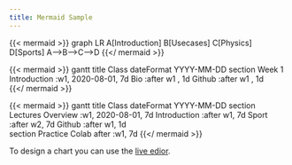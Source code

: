 ```yaml
---
title: Mermaid Sample
---
```


{{< mermaid >}}
graph LR
A[Introduction]
B[Usecases]
C[Physics]
D[Sports]
A-->B-->C-->D
{{</ mermaid >}}

{{< mermaid >}}
gantt
    title Class
    dateFormat  YYYY-MM-DD
    section Week 1
    Introduction     :w1, 2020-08-01, 7d
    Bio              :after w1  , 1d
    Github           :after w1  , 1d	
{{</ mermaid >}}

{{< mermaid >}}
gantt
    title Class
    dateFormat  YYYY-MM-DD
    section Lectures
    Overview         :w1, 2020-08-01, 7d
    Introduction     :after w1, 7d
    Sport            :after w2, 7d
    Github           :after w1, 1d	
    section Practice
    Colab            after :w1, 7d
{{</ mermaid >}}

To design a chart you can use the [live edior](https://mermaid-js.github.io/mermaid-live-editor/#/edit/eyJjb2RlIjoiZ3JhcGggVERcbiAgQVtDaHJpc3RtYXNdIC0tPnxHZXQgbW9uZXl8IEIoR28gc2hvcHBpbmcpXG4gIEIgLS0-IEN7TGV0IG1lIHRoaW5rfVxuICBDIC0tPnxPbmV8IERbTGFwdG9wXVxuICBDIC0tPnxUd298IEVbaVBob25lXVxuICBDIC0tPnxUaHJlZXwgRltmYTpmYS1jYXIgQ2FyXVxuXHRcdCIsIm1lcm1haWQiOnsidGhlbWUiOiJkZWZhdWx0In19).
